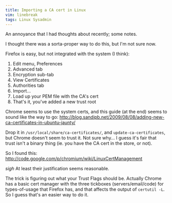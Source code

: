 ```yaml
---
title: Importing a CA cert in Linux
vim: linebreak
tags: Linux Sysadmin
---
```


An annoyance that I had thoughts about recently; some notes.

I thought there was a sorta-proper way to do this, but I'm not sure now.

Firefox is easy, but not integrated with the system (I think):

1. Edit menu, Preferences
1. Advanced tab
1. Encryption sub-tab
1. View Certificates
1. Authorities tab
1. Import...
1. Load up your PEM file with the CA's cert
1. That's it, you've added a new trust root


Chrome seems to use the system certs, and this guide (at the end) seems to sound like the way to go:
http://blog.sandipb.net/2009/08/08/adding-new-ca-certificates-in-ubuntu-jaunty/

Drop it in `/usr/local/share/ca-certificates/`, and `update-ca-certificates`, but Chrome doesn't seem to trust it. Not sure why... I guess it's fair that trust isn't a binary thing (ie. you have the CA cert in the store, or not).

So I found this:
http://code.google.com/p/chromium/wiki/LinuxCertManagement

*sigh* At least their justification seems reasonable.

The trick is figuring out what your Trust Flags should be. Actually Chrome has a basic cert manager with the three tickboxes (servers/email/code) for types-of-usage that Firefox has, and that affects the output of `certutil -L`. So I guess that's an easier way to do it.
